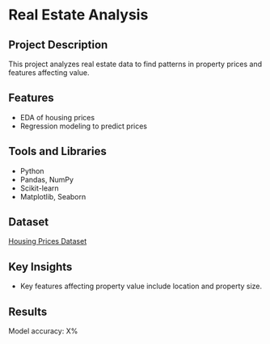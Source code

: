 # Real Estate Analysis

## Project Description
This project analyzes real estate data to find patterns in property prices and features affecting value.

## Features
- EDA of housing prices
- Regression modeling to predict prices

## Tools and Libraries
- Python
- Pandas, NumPy
- Scikit-learn
- Matplotlib, Seaborn

## Dataset
[Housing Prices Dataset](https://www.kaggle.com/c/house-prices-advanced-regression-techniques)

## Key Insights
- Key features affecting property value include location and property size.

## Results
Model accuracy: X%
